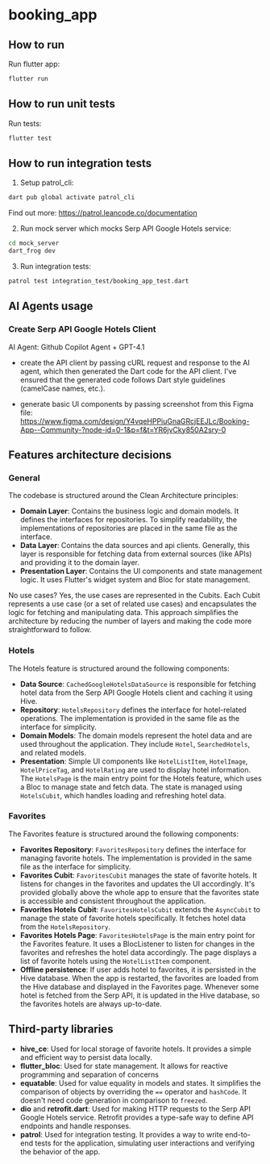 # booking_app

## How to run

Run flutter app:

```bash
flutter run
```

## How to run unit tests
Run tests:

```bash
flutter test
```

## How to run integration tests

1. Setup patrol_cli:

```bash
dart pub global activate patrol_cli
```

Find out more: https://patrol.leancode.co/documentation

2. Run mock server which mocks Serp API Google Hotels service:

```bash
cd mock_server
dart_frog dev
```

3. Run integration tests:

```bash
patrol test integration_test/booking_app_test.dart
```


## AI Agents usage 

### Create Serp API Google Hotels Client

AI Agent: Github Copilot Agent + GPT-4.1

- create the API client by passing cURL request and response to the AI agent, which then generated the Dart code for the API client. I've ensured that the generated code follows Dart style guidelines (camelCase names, etc.).

- generate basic UI components by passing screenshot from this Figma file: https://www.figma.com/design/Y4vqeHPPiuGnaGRcjEEJLc/Booking-App--Community-?node-id=0-1&p=f&t=YR6jvCky850A2sry-0


## Features architecture decisions

### General

The codebase is structured around the Clean Architecture principles:
- **Domain Layer**: Contains the business logic and domain models. It defines the interfaces for repositories. To simplify readability, the implementations of repositories are placed in the same file as the interface.
- **Data Layer**: Contains the data sources and api clients. Generally, this layer is responsible for fetching data from external sources (like APIs) and providing it to the domain layer.
- **Presentation Layer**: Contains the UI components and state management logic. It uses Flutter's widget system and Bloc for state management. 


No use cases? Yes, the use cases are represented in the Cubits. Each Cubit represents a use case (or a set of related use cases) and encapsulates the logic for fetching and manipulating data. This approach simplifies the architecture by reducing the number of layers and making the code more straightforward to follow.

### Hotels

The Hotels feature is structured around the following components:
- **Data Source**: `CachedGoogleHotelsDataSource` is responsible for fetching hotel data from the Serp API Google Hotels client and caching it using Hive.
- **Repository**: `HotelsRepository` defines the interface for hotel-related operations. The implementation is provided in the same file as the interface for simplicity.
- **Domain Models**: The domain models represent the hotel data and are used throughout the application. They include `Hotel`, `SearchedHotels`, and related models.
- **Presentation**: Simple UI components like `HotelListItem`, `HotelImage`, `HotelPriceTag`, and `HotelRating` are used to display hotel information. The `HotelsPage` is the main entry point for the Hotels feature, which uses a Bloc to manage state and fetch data. The state is managed using `HotelsCubit`, which handles loading and refreshing hotel data.

### Favorites

The Favorites feature is structured around the following components:
- **Favorites Repository**: `FavoritesRepository` defines the interface for managing favorite hotels. The implementation is provided in the same file as the interface for simplicity.
- **Favorites Cubit**: `FavoritesCubit` manages the state of favorite hotels. It listens for changes in the favorites and updates the UI accordingly. It's provided globally above the whole app to ensure that the favorites state is accessible and consistent throughout the application.
- **Favorites Hotels Cubit**: `FavoritesHotelsCubit` extends the `AsyncCubit` to manage the state of favorite hotels specifically. It fetches hotel data from the `HotelsRepository`.
- **Favorites Hotels Page**: `FavoritesHotelsPage` is the main entry point for the Favorites feature. It uses a BlocListener to listen for changes in the favorites and refreshes the hotel data accordingly. The page displays a list of favorite hotels using the `HotelListItem` component.
- **Offline persistence**: If user adds hotel to favorites, it is persisted in the Hive database. When the app is restarted, the favorites are loaded from the Hive database and displayed in the Favorites page. Whenever some hotel is fetched from the Serp API, it is updated in the Hive database, so the favorites hotels are always up-to-date.


## Third-party libraries

- **hive_ce**: Used for local storage of favorite hotels. It provides a simple and efficient way to persist data locally.
- **flutter_bloc**: Used for state management. It allows for reactive programming and separation of concerns
- **equatable**: Used for value equality in models and states. It simplifies the comparison of objects by overriding the `==` operator and `hashCode`. It doesn't need code generation in comparison to `freezed`.
- **dio** and **retrofit.dart**: Used for making HTTP requests to the Serp API Google Hotels service. Retrofit provides a type-safe way to define API endpoints and handle responses.
- **patrol**: Used for integration testing. It provides a way to write end-to-end tests for the application, simulating user interactions and verifying the behavior of the app.